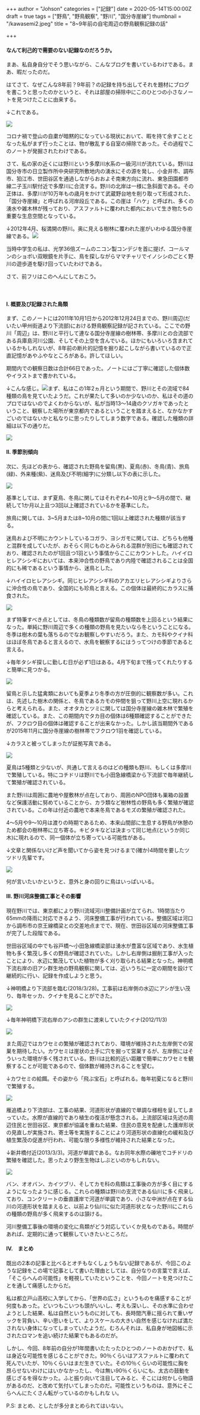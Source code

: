 +++
author = "Johson"
categories = ["記録"]
date = 2020-05-14T15:00:00Z
draft = true
tags = ["野鳥", "野鳥観察", "野川", "国分寺崖線"]
thumbnail = "/kawasemi2.jpeg"
title = "8~9年前の自宅周辺の野鳥観察記録の話"

+++

#### なんて利己的で需要のない記録なのだろうか。

まあ、私自身自分でそう思いながら、こんなブログを書いているわけである。まあ、暇だったのだ。

はてさて、なぜこんな8年前？9年前？の記録を持ち出してそれを題材にブログを書こうと思ったのかというと、それは部屋の掃除中にこのひとつの小さなノートを見つけたことに由来する。

↓これである。

![](/img/DSCN1797.JPG)

コロナ禍で登山の自粛が暗黙的になっている現状において、暇を持て余すこととなった私がまず行ったことは、物が散乱する自室の掃除であった。その過程でこのノートが発掘されたわけである。

さて、私の家の近くには野川という多摩川水系の一級河川が流れている。野川は国分寺市の日立製作所中央研究所敷地内の湧水にその源を発し、小金井市、調布市、狛江市、世田谷区を通過しながらおおよそ南東方向に流れ、東急田園都市線二子玉川駅付近で多摩川に合流する。野川の北岸は一様に急斜面である。その正体は、多摩川が10万年もの歳月をかけて武蔵野台地を削り取って形成された、「国分寺崖線」と呼ばれる河岸段丘である。この崖は「ハケ」と呼ばれ、多くの湧水や雑木林が残っており、アスファルトに覆われた都内において生き物たちの重要な生息空間となっている。

↓2012年4月、桜満開の野川。奥に見える樹林に覆われた崖がいわゆる国分寺崖線である。![](/img/kokubunjigaisensakuranogawa201204.jpeg)

当時中学生の私は、光学36倍ズームのニコン製コンデジを首に提げ、コールマンのショボい双眼鏡を片手に、鳥を探しながらママチャリでイノシシのごとく野川の遊歩道を駆け回っていたわけである。

さて、前フリはこのへんにしておこう。

　

#### I. 概要及び記録された鳥類

まず、このノートには2011年10月1日から2012年12月24日までの、野川周辺(だいたい甲州街道より下流部)における野鳥観察記録が記されている。ここでの野川「周辺」は、野川と平行して連なる国分寺崖線の樹林帯、多摩川との合流部である兵庫島河川公園、そしてその上空を含んでいる。ほかにもいろいろ含まれているかもしれないが、8年前の断片的記憶を掘り起こしながら書いているので正直記憶があやふやなところがある。許してほしい。

期間内での観察日数は合計66日であった。ノートにはご丁寧に確認した個体数やイラストまで書かれている。

↓こんな感じ。![](/img/DSCN1798.JPG)まず、私はこの1年2ヵ月という期間で、野川とその流域で84種類の鳥を見ていたようだ。これが果たして多いのか少ないのか、私はその道のプロではないのでよくわからないが、私が当時13～14歳のクソガキであったということ、観察した場所が東京都内であるということを踏まえると、なかなかすごいのではないかと私なりに思ったりしてしまう数字である。確認した種類の詳細は以下の通りだ。

![](/img/messageImage_1589374177078.jpg)

#### II. 季節別傾向

次に、先ほどの表から、確認された野鳥を留鳥(黒)、夏鳥(赤)、冬鳥(青)、旅鳥(緑)、外来種(紫)、迷鳥及び不明(細字)に分類し以下の表に示した。

![](/img/messageImage_1589385061733.jpg)

基準としては、まず夏鳥、冬鳥に関してはそれぞれ4\~10月と9～5月の間で、継続して1か月以上且つ3回以上確認されているかを基準にした。

旅鳥に関しては、3\~5月または8\~10月の間に1回以上確認された種類が該当する。

迷鳥および不明にカウントしているコガラ、ヨシガモに関しては、どちらも他種と混群を成していたが、おそらく同じものとみられる混群が別日にも確認されており、確認されたのが1回且つ1羽という事情からここにカウントした。ハイイロヒレアシシギにおいては、本来沖合性の野鳥であり内陸で確認されることは全国的にも稀であるという事情から、迷鳥とした。

↓ハイイロヒレアシシギ。同じヒレアシシギ科のアカエリヒレアシシギよりさらに沖合性の鳥であり、全国的にも珍鳥と言える。この個体は最終的にカラスに捕食された。

![](/img/haiir.jpeg)

まず特筆すべき点としては、冬鳥の種類数が留鳥の種類数を上回るという結果になった。単純に野川周辺で多くの種類の野鳥を見たいなら冬ということになる。冬季は樹木の葉も落ちるのでなお観察しやすいだろう。また、カモ科やクイナ科はほぼ冬鳥であると言えるので、水鳥を観察するにはうってつけの季節であると言える。

↓毎年タシギ探しに勤しむ日が必ず1日はある。4月下旬まで残ってくれたりすると簡単に見つかる。

![](/img/tasigiiiii.jpeg)

留鳥と示した猛禽類においても夏季より冬季の方が圧倒的に観察数が多い。これは、先述した樹木の関係と、冬鳥であるカモの仲間を狙って野川上空に現れるからと考えられる。また、オオタカとツミに関しては国分寺崖線の雑木林で繁殖を確認している。また、この期間内でタカ目の個体は6種類確認することができたが、フクロウ目の個体は確認することが出来なかった。しかし該当期間外であるが2015年11月に国分寺崖線の樹林帯でフクロウ1羽を確認している。

↓カラスと被ってしまったが証拠写真である。

![](/img/12249571_410481255817432_37478633239220696_n.jpg)

夏鳥は5種類と少ないが、共通して言えるのはどの種類も野川、もしくは多摩川で繁殖している。特にコチドリは野川でも小田急線橋梁から下流部で毎年継続して繁殖が確認されている。

また野川は周囲に農地や屋敷林が点在しており、周囲のNPO団体も巣箱の設置など保護活動に努めていることから、カラ類など樹林性の野鳥も多く繁殖が確認されている。この年は付近の農地で本来冬鳥であるモズの繁殖が確認された。

4～5月や9～10月は渡りの時期であるため、本来山間部に生息する野鳥が休憩のため都会の樹林帯に立ち寄る。キビタキなどは決まって同じ地点(というか同じ木)に現れるので、同一個体が立ち寄っている可能性がある。

↓文章と関係ないけど声を聞いてから姿を見つけるまで(確か)4時間を要したツツドリ先輩です。

![](/img/tuttu.jpeg)

何が言いたいかというと、意外と身の回りに鳥はいっぱいいる。

#### III. 野川河床整備工事とその影響

現在野川では、東京都により野川流域河川整備計画が立てられ、1時間当たり65mmの降雨に対応できるよう、河床整備工事が行われている。整備区域は河口から調布市の京王線橋梁との交差地点までで、現在、世田谷区域の河床整備工事が完了した段階である。

世田谷区域の中でも谷戸橋～小田急線橋梁部は湧水が豊富な区域であり、水生植物も多く繁茂し多くの野鳥が確認されていた。しかし右岸側は掘削工事が入ったことにより、水辺に繁茂していた植物が多く刈り取られる結果となった。神明橋下流右岸の旧アシ群生地の野鳥観察に関しては、近いうちに一定の期間を設けて継続的に行い、記録を作成しようと思う。

↓神明橋より下流部を臨む(2018/3/28)。工事前は右岸側の水辺にアシが生い茂り、毎年セッカ、クイナを見ることができた。

![](/img/download.jpeg)

↓毎年神明橋下流右岸のアシの群生に渡来していたクイナ(2012/11/3)

![](/img/kuina.jpeg)

また周辺ではカワセミの繁殖が確認されており、環境が維持された左岸側での営巣を期待したい。カワセミは崖状の土手に穴を掘って営巣するが、左岸側にはそういった環境が多く残されている。野川は比較的近い距離で簡単にカワセミを観察することが可能であるので、個体数が維持されることを望む。

↓カワセミの給餌。その姿から「飛ぶ宝石」と呼ばれる。毎年初夏になると野川で繁殖する。

![](/img/kawasemi3.jpeg)

雁追橋より下流部は、工事の結果、河道形状が直線的で単調な様相を呈してしまっていた。水際が直線的であり植生の復活が懸念される。上流部区域は先述の周辺住民と世田谷区、東京都が協議を重ねた結果、住民の意見を配慮した護岸形状の見直しが実施され、寄土等を実施することにより河道形状の直線化の緩和及び植生繁茂の促進が行われ、可能な限り多様性が維持された結果となった。

↓新井橋付近(2013/3/3)。河道が単調である。なお同年水際の礫地でコチドリの繁殖を確認した。思ったより野生生物はしぶといのかもしれない。

![](/img/nogawa.jpeg)

バン、オオバン、カイツブリ、そしてカモ科の鳥類は工事後の方が多く目にするようになったように感じる。これらの種類は野川の支流である仙川に多く飛来しており、コンクリートの垂直護岸で河道が単調であり、小さな中洲が点在する仙川の河道形状を踏まえると、以前より仙川に似た河道形状となった野川にこれらの種類の野鳥が多く飛来するのは頷ける。

河川整備工事後の環境の変化に鳥類がどう対応していくか見ものである。時間があれば、定期的に通って観察していきたいところだ。

#### IV.　まとめ

既出の2本の記事と比べるとオチもなくしょうもない記録であるが、今回このような記録をこの場で記事として書いた理由としては、自分なりの言葉で言えば、「そこらへんの可能性」を軽視していたということを、今回ノートを見つけたことを通して痛感したからだ。

私は都立戸山高校に入学してから、「世界の広さ」というものを痛感することが何度もあった。どいつもこいつも頭がいいし、考えも深いし、その水準に合わせようとした結果、私は自然というものに対しても、長時間汽車に揺られて重いザックを背負い、辛い思いをして、よりスケールの大きい自然を感じなければ満たされない身体になってしまっていたようだ。むろんそれは、私自身が地図帳に示されたロマンを追い続けた結果でもあるのだが。

しかし、今回、8年前の自分が1年間書いたたったひとつのノートのおかげで、私は身近な可能性を感じることができた。90％くらいはアスファルトに覆われて死んでいたが、10％くらいはまだ生きていた。その10％くらいの可能性に胸を昂らせないわけにはいかなかったし、今は無い90％くらいにも、太古の鼓動を感じざるを得なかった。ふと振り向いて注目してみると、そこには何かしら物語があるのだ、と改めて気付いてしまったのだ。可能性というものは、意外にそこらへんにたくさん転がっているのかもしれな い。

P.S: まとめ、としたが多分まとめられてはいない。